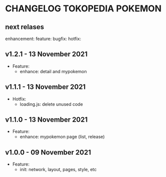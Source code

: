 # CHANGELOG TOKOPEDIA POKEMON

## next relases
enhancement:
feature:
bugfix:
hotfix:

## v1.2.1 - 13 November 2021
- Feature:
    - enhance: detail and mypokemon

## v1.1.1 - 13 November 2021
- Hotfix:
    - loading.js: delete unused code

## v1.1.0 - 13 November 2021
- Feature:
    - enhance: mypokemon page (list, release)

## v1.0.0 - 09 November 2021
- Feature:
    - init: network, layout, pages, style, etc
